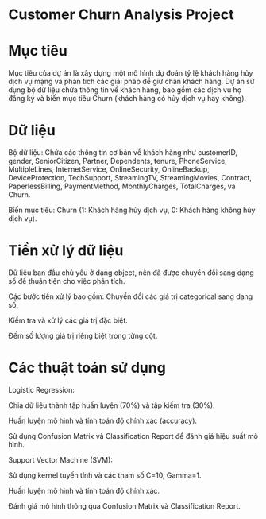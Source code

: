 # Customer Churn Analysis Project
# Mục tiêu

Mục tiêu của dự án là xây dựng một mô hình dự đoán tỷ lệ khách hàng hủy dịch vụ mạng và phân tích các giải pháp để giữ chân khách hàng. Dự án sử dụng bộ dữ liệu chứa thông tin về khách hàng, bao gồm các dịch vụ họ đăng ký và biến mục tiêu Churn (khách hàng có hủy dịch vụ hay không).

# Dữ liệu

Bộ dữ liệu: Chứa các thông tin cơ bản về khách hàng như customerID, gender, SeniorCitizen, Partner, Dependents, tenure, PhoneService, MultipleLines, InternetService, OnlineSecurity, OnlineBackup, DeviceProtection, TechSupport, StreamingTV, StreamingMovies, Contract, PaperlessBilling, PaymentMethod, MonthlyCharges, TotalCharges, và Churn.

Biến mục tiêu: Churn (1: Khách hàng hủy dịch vụ, 0: Khách hàng không hủy dịch vụ).
# Tiền xử lý dữ liệu
Dữ liệu ban đầu chủ yếu ở dạng object, nên đã được chuyển đổi sang dạng số để thuận tiện cho việc phân tích.

Các bước tiền xử lý bao gồm:
Chuyển đổi các giá trị categorical sang dạng số.

Kiểm tra và xử lý các giá trị đặc biệt.

Đếm số lượng giá trị riêng biệt trong từng cột.
# Các thuật toán sử dụng

Logistic Regression:

Chia dữ liệu thành tập huấn luyện (70%) và tập kiểm tra (30%).

Huấn luyện mô hình và tính toán độ chính xác (accuracy).

Sử dụng Confusion Matrix và Classification Report để đánh giá hiệu suất mô hình.

Support Vector Machine (SVM):

Sử dụng kernel tuyến tính và các tham số C=10, Gamma=1.

Huấn luyện mô hình và tính toán độ chính xác.

Đánh giá mô hình thông qua Confusion Matrix và Classification Report.
